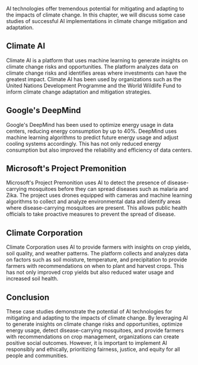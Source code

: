 
AI technologies offer tremendous potential for mitigating and adapting to the impacts of climate change. In this chapter, we will discuss some case studies of successful AI implementations in climate change mitigation and adaptation.

Climate AI
----------

Climate AI is a platform that uses machine learning to generate insights on climate change risks and opportunities. The platform analyzes data on climate change risks and identifies areas where investments can have the greatest impact. Climate AI has been used by organizations such as the United Nations Development Programme and the World Wildlife Fund to inform climate change adaptation and mitigation strategies.

Google's DeepMind
-----------------

Google's DeepMind has been used to optimize energy usage in data centers, reducing energy consumption by up to 40%. DeepMind uses machine learning algorithms to predict future energy usage and adjust cooling systems accordingly. This has not only reduced energy consumption but also improved the reliability and efficiency of data centers.

Microsoft's Project Premonition
-------------------------------

Microsoft's Project Premonition uses AI to detect the presence of disease-carrying mosquitoes before they can spread diseases such as malaria and Zika. The project uses drones equipped with cameras and machine learning algorithms to collect and analyze environmental data and identify areas where disease-carrying mosquitoes are present. This allows public health officials to take proactive measures to prevent the spread of disease.

Climate Corporation
-------------------

Climate Corporation uses AI to provide farmers with insights on crop yields, soil quality, and weather patterns. The platform collects and analyzes data on factors such as soil moisture, temperature, and precipitation to provide farmers with recommendations on when to plant and harvest crops. This has not only improved crop yields but also reduced water usage and increased soil health.

Conclusion
----------

These case studies demonstrate the potential of AI technologies for mitigating and adapting to the impacts of climate change. By leveraging AI to generate insights on climate change risks and opportunities, optimize energy usage, detect disease-carrying mosquitoes, and provide farmers with recommendations on crop management, organizations can create positive social outcomes. However, it is important to implement AI responsibly and ethically, prioritizing fairness, justice, and equity for all people and communities.
